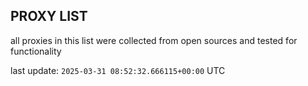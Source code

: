 ## PROXY LIST

all proxies in this list were collected from open sources and tested for functionality

last update: `2025-03-31 08:52:32.666115+00:00` UTC